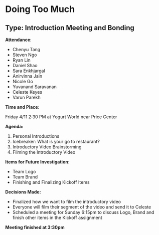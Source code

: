 # Doing Too Much

## Type: Introduction Meeting and Bonding

**Attendance**: 
- Chenyu Tang
- Steven Ngo
- Ryan Lin
- Daniel Shao
- Sara Enkhjargal
- Anirvinna Jain
- Nicole Go
- Yuvanand Saravanan
- Celeste Keyes
- Varun Parekh  


**Time and Place:**

Friday 4/11 2:30 PM at Yogurt World near Price Center

**Agenda:**

1. Personal Introductions
2. Icebreaker: What is your go to restaurant?
3. Introductory Video Brainstorming
4. Filming the Introductory Video

**Items for Future Investigation:**

- Team Logo
- Team Brand
- Finishing and Finalizing Kickoff Items


**Decisions Made:**

- Finalized how we want to film the introductory video
- Everyone will film their segment of the video and send it to Celeste
- Scheduled a meeting for Sunday 6:15pm to discuss Logo, Brand and finish other items in the Kickoff assignment


**Meeting finished at 3:30pm**
